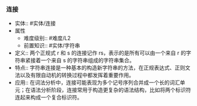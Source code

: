 ###  连接 
- 实体:: #实体/连接 
- 属性
	- 难度级别:: #难度/L2 
	- 前置知识:: #实体/字符串 
- 定义:: 两个正规式 r 和 s 的连接记作 rs，表示的是所有可以由一个来自 r 的字符串紧接着一个来自 s 的字符串组成的字符串集合。
- 特点:: 字符串连接是一种基本的构造新字符串的方法，在正规表达式、正则文法以及有限自动机的转换过程中都发挥着重要作用。
- 应用:: 在词法分析中，连接可能表现为多个记号序列合并成一个长的词汇单元；在语法分析阶段，连接常用于构造更复杂的语法结构，比如将两个标识符连起来构成一个复合标识符。
